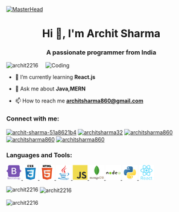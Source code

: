 [![MasterHead](https://miro.medium.com/max/1024/0*4ty0Adbdg4dsVBo3.png)](https://archit2216.io)
<h1 align="center">Hi 👋, I'm Archit Sharma</h1>
<h3 align="center">A passionate programmer from India</h3>
<img align="right" alt="Coding" width="400" src=https://i.pinimg.com/originals/50/83/e0/5083e0a2a7dcaae07c142e8b87036a27.gif>
<p align="left"> <img src="https://komarev.com/ghpvc/?username=archit2216&label=Profile%20views&color=0e75b6&style=flat" alt="archit2216" /> </p>

- 🌱 I’m currently learning **React.js**

- 💬 Ask me about **Java,MERN**

- 📫 How to reach me **architsharma860@gmail.com**

<h3 align="left">Connect with me:</h3>
<p align="left">
<a href="https://linkedin.com/in/archit-sharma-51a8621b4" target="blank"><img align="center" src="https://raw.githubusercontent.com/rahuldkjain/github-profile-readme-generator/master/src/images/icons/Social/linked-in-alt.svg" alt="archit-sharma-51a8621b4" height="30" width="40" /></a>
<a href="https://www.codechef.com/users/architsharma32" target="blank"><img align="center" src="https://cdn.jsdelivr.net/npm/simple-icons@3.1.0/icons/codechef.svg" alt="architsharma32" height="30" width="40" /></a>
<a href="https://www.hackerrank.com/architsharma860" target="blank"><img align="center" src="https://raw.githubusercontent.com/rahuldkjain/github-profile-readme-generator/master/src/images/icons/Social/hackerrank.svg" alt="architsharma860" height="30" width="40" /></a>
<a href="https://www.leetcode.com/architsharma860" target="blank"><img align="center" src="https://raw.githubusercontent.com/rahuldkjain/github-profile-readme-generator/master/src/images/icons/Social/leet-code.svg" alt="architsharma860" height="30" width="40" /></a>
<a href="https://auth.geeksforgeeks.org/user/architsharma860" target="blank"><img align="center" src="https://raw.githubusercontent.com/rahuldkjain/github-profile-readme-generator/master/src/images/icons/Social/geeks-for-geeks.svg" alt="architsharma860" height="30" width="40" /></a>
</p>

<h3 align="left">Languages and Tools:</h3>
<p align="left"> <a href="https://getbootstrap.com" target="_blank" rel="noreferrer"> <img src="https://raw.githubusercontent.com/devicons/devicon/master/icons/bootstrap/bootstrap-plain-wordmark.svg" alt="bootstrap" width="40" height="40"/> </a> <a href="https://www.w3schools.com/css/" target="_blank" rel="noreferrer"> <img src="https://raw.githubusercontent.com/devicons/devicon/master/icons/css3/css3-original-wordmark.svg" alt="css3" width="40" height="40"/> </a> <a href="https://www.w3.org/html/" target="_blank" rel="noreferrer"> <img src="https://raw.githubusercontent.com/devicons/devicon/master/icons/html5/html5-original-wordmark.svg" alt="html5" width="40" height="40"/> </a> <a href="https://www.java.com" target="_blank" rel="noreferrer"> <img src="https://raw.githubusercontent.com/devicons/devicon/master/icons/java/java-original.svg" alt="java" width="40" height="40"/> </a> <a href="https://developer.mozilla.org/en-US/docs/Web/JavaScript" target="_blank" rel="noreferrer"> <img src="https://raw.githubusercontent.com/devicons/devicon/master/icons/javascript/javascript-original.svg" alt="javascript" width="40" height="40"/> </a> <a href="https://www.mongodb.com/" target="_blank" rel="noreferrer"> <img src="https://raw.githubusercontent.com/devicons/devicon/master/icons/mongodb/mongodb-original-wordmark.svg" alt="mongodb" width="40" height="40"/> </a> <a href="https://nodejs.org" target="_blank" rel="noreferrer"> <img src="https://raw.githubusercontent.com/devicons/devicon/master/icons/nodejs/nodejs-original-wordmark.svg" alt="nodejs" width="40" height="40"/> </a> <a href="https://www.python.org" target="_blank" rel="noreferrer"> <img src="https://raw.githubusercontent.com/devicons/devicon/master/icons/python/python-original.svg" alt="python" width="40" height="40"/> </a> <a href="https://reactjs.org/" target="_blank" rel="noreferrer"> <img src="https://raw.githubusercontent.com/devicons/devicon/master/icons/react/react-original-wordmark.svg" alt="react" width="40" height="40"/> </a> </p>

<p><img align="left" src="https://github-readme-stats.vercel.app/api/top-langs?username=archit2216&show_icons=true&locale=en&layout=compact" alt="archit2216" /></p>

<p>&nbsp;<img align="center" src="https://github-readme-stats.vercel.app/api?username=archit2216&show_icons=true&locale=en" alt="archit2216" /></p>

<p><img align="center" src="https://github-readme-streak-stats.herokuapp.com/?user=archit2216&" alt="archit2216" /></p>
